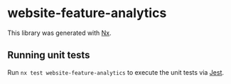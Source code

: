 # website-feature-analytics

This library was generated with [Nx](https://nx.dev).

## Running unit tests

Run `nx test website-feature-analytics` to execute the unit tests via [Jest](https://jestjs.io).

